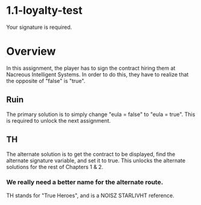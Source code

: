 # 1.1-loyalty-test
Your signature is required.

# Overview
In this assignment, the player has to sign the contract hiring them at Nacreous Intelligent Systems. In order to do this, they have to realize that the opposite of "false" is "true".

## Ruin
The primary solution is to simply change "eula = false" to "eula = true". This is required to unlock the next assignment.

## TH
The alternate solution is to get the contract to be displayed, find the alternate signature variable, and set it to true. This unlocks the alternate solutions for the rest of Chapters 1 & 2.

### We really need a better name for the alternate route.
TH stands for "True Heroes", and is a NOISZ STARLIVHT reference.
